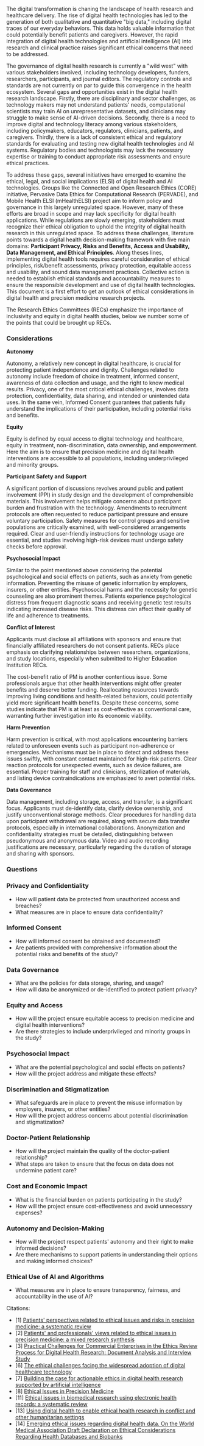 
The digital transformation is chaning the landscape of health research and healthcare delivery. The rise of digital health technologies has led to the generation of both qualitative and quantitative "big data," including digital traces of our everyday behaviors. This data holds valuable information that could potentially benefit patients and caregivers. However, the rapid integration of digital health technologies and artificial intelligence (AI) into research and clinical practice raises significant ethical concerns that need to be addressed.

The governance of digital health research is currently a "wild west" with various stakeholders involved, including technology developers, funders, researchers, participants, and journal editors. The regulatory controls and standards are not currently on par to guide this convergence in the health ecosystem. Several gaps and opportunities exist in the digital health research landscape. Firstly, there are disciplinary and sector challenges, as technology makers may not understand patients' needs, computational scientists may train AI on unrepresentative datasets, and clinicians may struggle to make sense of AI-driven decisions. Secondly, there is a need to improve digital and technology literacy among various stakeholders, including policymakers, educators, regulators, clinicians, patients, and caregivers. Thirdly, there is a lack of consistent ethical and regulatory standards for evaluating and testing new digital health technologies and AI systems. Regulatory bodies and technologists may lack the necessary expertise or training to conduct appropriate risk assessments and ensure ethical practices. 

To address these gaps, several initiatives have emerged to examine the ethical, legal, and social implications (ELSI) of digital health and AI technologies. Groups like the Connected and Open Research Ethics (CORE) initiative, Pervasive Data Ethics for Computational Research (PERVADE), and Mobile Health ELSI (mHealthELSI) project aim to inform policy and governance in this largely unregulated space. However, many of these efforts are broad in scope and may lack specificity for digital health applications. While regulations are slowly emerging, stakeholders must recognize their ethical obligation to uphold the integrity of digital health research in this unregulated space. To address these challenges, literature points towards a digital health decision-making framework with five main domains: **Participant Privacy, Risks and Benefits, Access and Usability, Data Management, and Ethical Principles**. Along theses lines, implementing digital health tools requires careful consideration of ethical principles, risk/benefit assessments, privacy protection, equitable access and usability, and sound data management practices. Collective action is needed to establish ethical standards and accountability measures to ensure the responsible development and use of digital health technologies. This document is a first effort to get an outlook of ethical considerations in digital health and precision medicine research projects.


The Research Ethics Committees (RECs) emphasize the importance of inclusivity and equity in digital health studies, below we number some of the points that could be brought up RECs.

### Considerations

**Autonomy**

Autonomy, a relatively new concept in digital healthcare, is crucial for protecting patient independence and dignity. Challenges related to autonomy include freedom of choice in treatment, informed consent, awareness of data collection and usage, and the right to know medical results. Privacy, one of the most critical ethical challenges, involves data protection, confidentiality, data sharing, and intended or unintended data uses. In the same vein, Informed Consent guarantees that patients fully understand the implications of their participation, including potential risks and benefits.

**Equity** 

Equity is defined by equal access to digital technology and healthcare, equity in treatment, non-discrimination, data ownership, and empowerment. Here the aim is to ensure that precision medicine and digital health interventions are accessible to all populations, including underprivileged and minority groups.

**Participant Safety and Support**

A significant portion of discussions revolves around public and patient involvement (PPI) in study design and the development of comprehensible materials. This involvement helps mitigate concerns about participant burden and frustration with the technology. Amendments to recruitment protocols are often requested to reduce participant pressure and ensure voluntary participation. Safety measures for control groups and sensitive populations are critically examined, with well-considered arrangements required. Clear and user-friendly instructions for technology usage are essential, and studies involving high-risk devices must undergo safety checks before approval.


**Psychosocial Impact**

Similar to the point mentioned above considering the potential psychological and social effects on patients, such as anxiety from genetic information. Preventing the misuse of genetic information by employers, insurers, or other entities. Psychosocial harms and the necessity for genetic counseling are also prominent themes. Patients experience psychological distress from frequent diagnostic scans and receiving genetic test results indicating increased disease risks. This distress can affect their quality of life and adherence to treatments. 

**Conflict of Interest**

Applicants must disclose all affiliations with sponsors and ensure that financially affiliated researchers do not consent patients. RECs place emphasis on clarifying relationships between researchers, organizations, and study locations, especially when submitted to Higher Education Institution RECs.

The cost-benefit ratio of PM is another contentious issue. Some professionals argue that other health interventions might offer greater
benefits and deserve better funding. Reallocating resources towards improving living conditions and health-related behaviors, could potentially yield more significant health benefits. Despite these concerns, some studies indicate that PM is at least as cost-effective as conventional care, warranting further investigation into its economic viability.

**Harm Prevention**

Harm prevention is critical, with most applications encountering barriers related to unforeseen events such as participant non-adherence or emergencies. Mechanisms must be in place to detect and address these issues swiftly, with constant contact maintained for high-risk patients. Clear reaction protocols for unexpected events, such as device failures, are essential. Proper training for staff and clinicians, sterilization of materials, and listing device contraindications are emphasized to avert potential risks.

**Data Governance**

Data management, including storage, access, and transfer, is a significant focus. Applicants must de-identify data, clarify device ownership, and justify unconventional storage methods. Clear procedures for handling data upon participant withdrawal are required, along with secure data transfer protocols, especially in international collaborations. Anonymization and confidentiality strategies must be detailed, distinguishing between pseudonymous and anonymous data. Video and audio recording justifications are necessary, particularly regarding the duration of storage and sharing with sponsors.


### Questions

### Privacy and Confidentiality

-   How will patient data be protected from unauthorized access and
    breaches?
-   What measures are in place to ensure data confidentiality?

### Informed Consent

-   How will informed consent be obtained and documented?
-   Are patients provided with comprehensive information about the potential risks and benefits of the study?

### Data Governance

-   What are the policies for data storage, sharing, and usage?
-   How will data be anonymized or de-identified to protect patient privacy?

### Equity and Access

-   How will the project ensure equitable access to precision medicine and digital health interventions?
-   Are there strategies to include underprivileged and minority groups in the study?

### Psychosocial Impact

-   What are the potential psychological and social effects on patients?
-   How will the project address and mitigate these effects?

### Discrimination and Stigmatization

-   What safeguards are in place to prevent the misuse information by employers, insurers, or other entities?
-   How will the project address concerns about potential discrimination and stigmatization?

### Doctor-Patient Relationship

-   How will the project maintain the quality of the doctor-patient relationship?
-   What steps are taken to ensure that the focus on data does not undermine patient care?

### Cost and Economic Impact

-   What is the financial burden on patients participating in the study?
-   How will the project ensure cost-effectiveness and avoid unnecessary expenses?

### Autonomy and Decision-Making

-   How will the project respect patients' autonomy and their right to make informed decisions?
-   Are there mechanisms to support patients in understanding their options and making informed choices?

### Ethical Use of AI and Algorithms

-   What measures are in place to ensure transparency, fairness, and accountability in the use of AI?



Citations:

-   [1] [Patients' perspectives related to ethical issues and risks in
    precision medicine: a systematic
    review](https://www.ncbi.nlm.nih.gov/pmc/articles/PMC10310545/)
-   [2] [Patients' and professionals' views related to ethical issues in
    precision medicine: a mixed research
    synthesis](https://bmcmedethics.biomedcentral.com/articles/10.1186/s12910-021-00682-8)
-   [3] [Practical Challenges for Commercial Enterprises in the Ethics Review Process for Digital Health Research: Document Analysis and Interview Study](https://www.medrxiv.org/content/10.1101/2024.01.28.24301885v1.full)
-   [6] [The ethical challenges facing the widespread adoption of digital healthcare technology](https://www.ncbi.nlm.nih.gov/pmc/articles/PMC7612237)
-   [7] [Building the case for actionable ethics in digital health research supported by artificial intelligence](https://www.ncbi.nlm.nih.gov/pmc/articles/PMC6636063/)
-   [8] [Ethical Issues in Precision Medicine](
    https://bioethics.pitt.edu/sites/default/files/MesserSlides/2020/LSParker%20-%20Ethical%20Issues%20in%20Precision%20Medicine%20-%202020.pdf)
-   [11] [Ethical issues in biomedical research using electronic health records: a systematic review](https://www.ncbi.nlm.nih.gov/pmc/articles/PMC8214390)
-   [13] [Using digital health to enable ethical health research in conflict and other humanitarian settings](
  https://conflictandhealth.biomedcentral.com/articles/10.1186/s13031-018-0163-z)
-   [14] [Emerging ethical issues regarding digital health data. On the World Medical Association Draft Declaration on Ethical Considerations Regarding Health Databases and Biobanks](https://www.ncbi.nlm.nih.gov/pmc/articles/PMC4856186)


